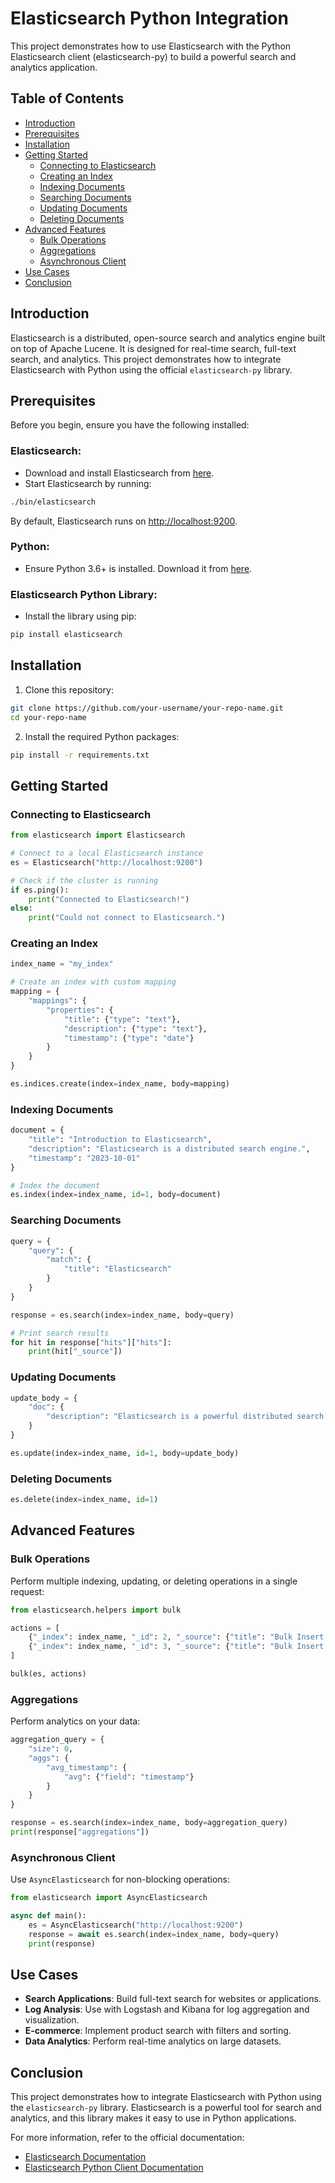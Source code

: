 # Elasticsearch Python Integration

This project demonstrates how to use Elasticsearch with the Python Elasticsearch client (elasticsearch-py) to build a powerful search and analytics application.

## Table of Contents
- [Introduction](#introduction)
- [Prerequisites](#prerequisites)
- [Installation](#installation)
- [Getting Started](#getting-started)
  - [Connecting to Elasticsearch](#connecting-to-elasticsearch)
  - [Creating an Index](#creating-an-index)
  - [Indexing Documents](#indexing-documents)
  - [Searching Documents](#searching-documents)
  - [Updating Documents](#updating-documents)
  - [Deleting Documents](#deleting-documents)
- [Advanced Features](#advanced-features)
  - [Bulk Operations](#bulk-operations)
  - [Aggregations](#aggregations)
  - [Asynchronous Client](#asynchronous-client)
- [Use Cases](#use-cases)
- [Conclusion](#conclusion)

## Introduction

Elasticsearch is a distributed, open-source search and analytics engine built on top of Apache Lucene. It is designed for real-time search, full-text search, and analytics. This project demonstrates how to integrate Elasticsearch with Python using the official `elasticsearch-py` library.

## Prerequisites

Before you begin, ensure you have the following installed:

### Elasticsearch:
- Download and install Elasticsearch from [here](https://www.elastic.co/downloads/elasticsearch).
- Start Elasticsearch by running:

```bash
./bin/elasticsearch
```

By default, Elasticsearch runs on [http://localhost:9200](http://localhost:9200).

### Python:
- Ensure Python 3.6+ is installed. Download it from [here](https://www.python.org/downloads/).

### Elasticsearch Python Library:
- Install the library using pip:

```bash
pip install elasticsearch
```

## Installation

1. Clone this repository:

```bash
git clone https://github.com/your-username/your-repo-name.git
cd your-repo-name
```

2. Install the required Python packages:

```bash
pip install -r requirements.txt
```

## Getting Started

### Connecting to Elasticsearch

```python
from elasticsearch import Elasticsearch

# Connect to a local Elasticsearch instance
es = Elasticsearch("http://localhost:9200")

# Check if the cluster is running
if es.ping():
    print("Connected to Elasticsearch!")
else:
    print("Could not connect to Elasticsearch.")
```

### Creating an Index

```python
index_name = "my_index"

# Create an index with custom mapping
mapping = {
    "mappings": {
        "properties": {
            "title": {"type": "text"},
            "description": {"type": "text"},
            "timestamp": {"type": "date"}
        }
    }
}

es.indices.create(index=index_name, body=mapping)
```

### Indexing Documents

```python
document = {
    "title": "Introduction to Elasticsearch",
    "description": "Elasticsearch is a distributed search engine.",
    "timestamp": "2023-10-01"
}

# Index the document
es.index(index=index_name, id=1, body=document)
```

### Searching Documents

```python
query = {
    "query": {
        "match": {
            "title": "Elasticsearch"
        }
    }
}

response = es.search(index=index_name, body=query)

# Print search results
for hit in response["hits"]["hits"]:
    print(hit["_source"])
```

### Updating Documents

```python
update_body = {
    "doc": {
        "description": "Elasticsearch is a powerful distributed search and analytics engine."
    }
}

es.update(index=index_name, id=1, body=update_body)
```

### Deleting Documents

```python
es.delete(index=index_name, id=1)
```

## Advanced Features

### Bulk Operations

Perform multiple indexing, updating, or deleting operations in a single request:

```python
from elasticsearch.helpers import bulk

actions = [
    {"_index": index_name, "_id": 2, "_source": {"title": "Bulk Insert 1", "description": "First bulk document"}},
    {"_index": index_name, "_id": 3, "_source": {"title": "Bulk Insert 2", "description": "Second bulk document"}}
]

bulk(es, actions)
```

### Aggregations

Perform analytics on your data:

```python
aggregation_query = {
    "size": 0,
    "aggs": {
        "avg_timestamp": {
            "avg": {"field": "timestamp"}
        }
    }
}

response = es.search(index=index_name, body=aggregation_query)
print(response["aggregations"])
```

### Asynchronous Client

Use `AsyncElasticsearch` for non-blocking operations:

```python
from elasticsearch import AsyncElasticsearch

async def main():
    es = AsyncElasticsearch("http://localhost:9200")
    response = await es.search(index=index_name, body=query)
    print(response)
```

## Use Cases

- **Search Applications**: Build full-text search for websites or applications.
- **Log Analysis**: Use with Logstash and Kibana for log aggregation and visualization.
- **E-commerce**: Implement product search with filters and sorting.
- **Data Analytics**: Perform real-time analytics on large datasets.

## Conclusion

This project demonstrates how to integrate Elasticsearch with Python using the `elasticsearch-py` library. Elasticsearch is a powerful tool for search and analytics, and this library makes it easy to use in Python applications.

For more information, refer to the official documentation:
- [Elasticsearch Documentation](https://www.elastic.co/guide/index.html)
- [Elasticsearch Python Client Documentation](https://elasticsearch-py.readthedocs.io/)
